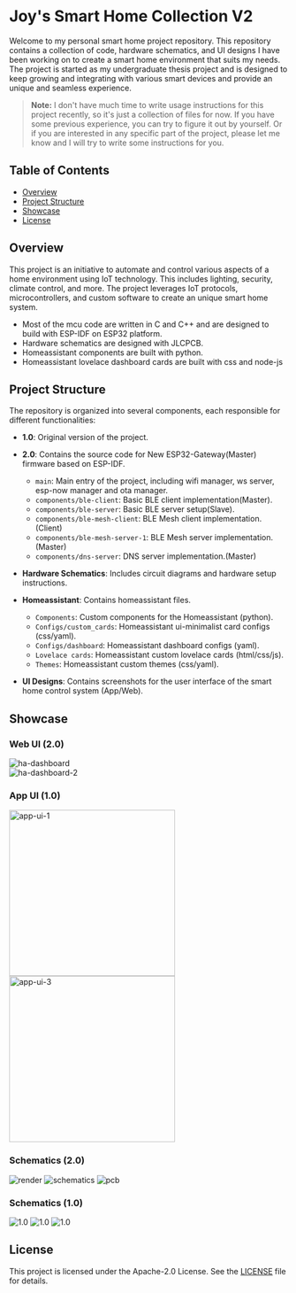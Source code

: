 # Joy's Smart Home Collection V2

Welcome to my personal smart home project repository. This repository contains a collection of code, hardware schematics, and UI designs I have been working on to create a smart home environment that suits my needs. The project is started as my undergraduate thesis project and is designed to keep growing and integrating with various smart devices and provide an unique and seamless experience.

> **Note:** I don't have much time to write usage instructions for this project recently, so it's just a collection of files for now. If you have some previous experience, you can try to figure it out by yourself.  Or if you are interested in any specific part of the project, please let me know and I will try to write some instructions for you.

## Table of Contents

- [Overview](#overview)
- [Project Structure](#project-structure)
- [Showcase](#showcase)
- [License](#license)

## Overview

This project is an initiative to automate and control various aspects of a home environment using IoT technology. This includes lighting, security, climate control, and more. The project leverages IoT protocols, microcontrollers, and custom software to create an unique smart home system.

- Most of the mcu code are written in C and C++ and are designed to build with ESP-IDF on ESP32 platform.
- Hardware schematics are designed with JLCPCB.
- Homeassistant components are built with python.
- Homeassistant lovelace dashboard cards are built with css and node-js


## Project Structure

The repository is organized into several components, each responsible for different functionalities:

- **1.0**: Original version of the project.

- **2.0**: Contains the source code for New ESP32-Gateway(Master) firmware based on ESP-IDF.
  - `main`: Main entry of the project, including wifi manager, ws server, esp-now manager and ota manager.
  - `components/ble-client`: Basic BLE client implementation(Master).
  - `components/ble-server`: Basic BLE server setup(Slave).
  - `components/ble-mesh-client`: BLE Mesh client implementation.(Client)
  - `components/ble-mesh-server-1`: BLE Mesh server implementation.(Master)
  - `components/dns-server`: DNS server implementation.(Master)

- **Hardware Schematics**: Includes circuit diagrams and hardware setup instructions.

- **Homeassistant**: Contains homeassistant files.
  - `Components`: Custom components for the Homeassistant (python).
  - `Configs/custom_cards`: Homeassistant ui-minimalist card configs (css/yaml).
  - `Configs/dashboard`: Homeassistant dashboard configs (yaml). 
  - `Lovelace cards`: Homeassistant custom lovelace cards (html/css/js).
  - `Themes`: Homeassistant custom themes (css/yaml).

- **UI Designs**: Contains screenshots for the user interface of the smart home control system (App/Web).

## Showcase

### Web UI (2.0)
![ha-dashboard](UI/Screenshot_20231218_162024_Home%20Assistant.jpg)    
![ha-dashboard-2](UI/Screenshot_20231214_130111_Home%20Assistant.jpg)    

### App UI (1.0)
<img src="UI/0.jpg" alt="app-ui-1" width="300" >
<img src="UI/2.jpg" alt="app-ui-3" width="300" >

### Schematics (2.0)
![render](Schematics/3D_PCB1_2023-11-02.png)
![schematics](Schematics/SCH_Schematic1_1-P1_2023-10-24.png)
![pcb](Schematics\screenshot-1729606878422.png)

### Schematics (1.0)
![1.0](1.0/45470061212566221.jpg)
![1.0](1.0/8.png)
![1.0](1.0/9.png)


## License

This project is licensed under the Apache-2.0 License. See the [LICENSE](LICENSE) file for details.


